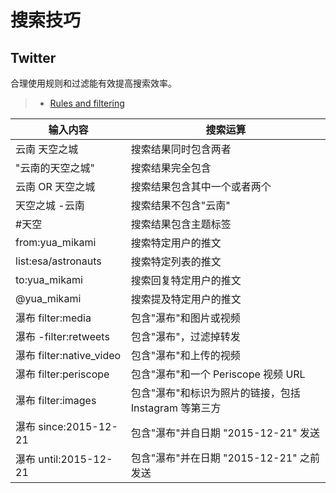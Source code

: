 # 搜索技巧

## Twitter

合理使用规则和过滤能有效提高搜索效率。

> - [Rules and filtering](https://developer.twitter.com/en/docs/twitter-api/v1/rules-and-filtering/search-operators)

| 输入内容                 | 搜索运算                                              |
| ------------------------ | ----------------------------------------------------- |
| 云南 天空之城            | 搜索结果同时包含两者                                  |
| "云南的天空之城"         | 搜索结果完全包含                                      |
| 云南 OR 天空之城         | 搜索结果包含其中一个或者两个                          |
| 天空之城 -云南           | 搜索结果不包含"云南"                                  |
| #天空                    | 搜索结果包含主题标签                                  |
| from:yua_mikami          | 搜索特定用户的推文                                    |
| list:esa/astronauts      | 搜索特定列表的推文                                    |
| to:yua_mikami            | 搜索回复特定用户的推文                                |
| @yua_mikami              | 搜索提及特定用户的推文                                |
| 瀑布 filter:media        | 包含"瀑布"和图片或视频                                |
| 瀑布 -filter:retweets    | 包含"瀑布"，过滤掉转发                                |
| 瀑布 filter:native_video | 包含"瀑布"和上传的视频                                |
| 瀑布 filter:periscope    | 包含"瀑布"和一个 Periscope 视频 URL                   |
| 瀑布 filter:images       | 包含"瀑布"和标识为照片的链接，包括 Instagram 等第三方 |
| 瀑布 since:2015-12-21    | 包含"瀑布"并自日期 "2015-12-21" 发送                  |
| 瀑布 until:2015-12-21    | 包含"瀑布"并在日期 "2015-12-21" 之前发送              |

